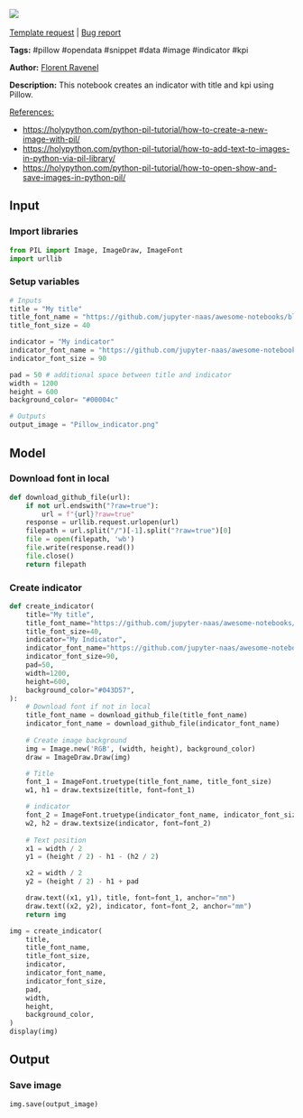 <a href="https://app.naas.ai/user-redirect/naas/downloader?url=https://raw.githubusercontent.com/jupyter-naas/awesome-notebooks/master/Pillow/Pillow_Create_indicator.ipynb" target="_parent"><img src="https://naasai-public.s3.eu-west-3.amazonaws.com/open_in_naas.svg"/></a><br><br><a href="https://github.com/jupyter-naas/awesome-notebooks/issues/new?assignees=&labels=&template=template-request.md&title=Tool+-+Action+of+the+notebook+">Template request</a> | <a href="https://github.com/jupyter-naas/awesome-notebooks/issues/new?assignees=&labels=bug&template=bug_report.md&title=Pillow+-+Create+indicator:+Error+short+description">Bug report</a>

**Tags:** #pillow #opendata #snippet #data #image #indicator #kpi

**Author:** [Florent Ravenel](https://www.linkedin.com/in/florent-ravenel/)

**Description:** This notebook creates an indicator with title and kpi using Pillow.

<u>References:</u>
- https://holypython.com/python-pil-tutorial/how-to-create-a-new-image-with-pil/
- https://holypython.com/python-pil-tutorial/how-to-add-text-to-images-in-python-via-pil-library/
- https://holypython.com/python-pil-tutorial/how-to-open-show-and-save-images-in-python-pil/

## Input

### Import libraries


```python
from PIL import Image, ImageDraw, ImageFont
import urllib
```

### Setup variables


```python
# Inputs
title = "My title"
title_font_name = "https://github.com/jupyter-naas/awesome-notebooks/blob/master/Pillow/ArchivoBlack-Regular.ttf" #font in Local or GitHub link
title_font_size = 40

indicator = "My indicator"
indicator_font_name = "https://github.com/jupyter-naas/awesome-notebooks/blob/master/Pillow/ArchivoBlack-Regular.ttf" #font in Local or GitHub link
indicator_font_size = 90

pad = 50 # additional space between title and indicator
width = 1200
height = 600
background_color= "#00004c"

# Outputs
output_image = "Pillow_indicator.png"
```

## Model

### Download font in local


```python
def download_github_file(url):
    if not url.endswith("?raw=true"):
        url = f"{url}?raw=true"
    response = urllib.request.urlopen(url)
    filepath = url.split("/")[-1].split("?raw=true")[0]
    file = open(filepath, 'wb')
    file.write(response.read())
    file.close()
    return filepath
```

### Create indicator


```python
def create_indicator(
    title="My title",
    title_font_name="https://github.com/jupyter-naas/awesome-notebooks/blob/master/Pillow/ArchivoBlack-Regular.ttf",
    title_font_size=40,
    indicator="My Indicator",
    indicator_font_name="https://github.com/jupyter-naas/awesome-notebooks/blob/master/Pillow/ArchivoBlack-Regular.ttf",
    indicator_font_size=90,
    pad=50,
    width=1200,
    height=600,
    background_color="#043D57",
):
    # Download font if not in local
    title_font_name = download_github_file(title_font_name)
    indicator_font_name = download_github_file(indicator_font_name)
    
    # Create image background
    img = Image.new('RGB', (width, height), background_color)
    draw = ImageDraw.Draw(img)

    # Title
    font_1 = ImageFont.truetype(title_font_name, title_font_size)
    w1, h1 = draw.textsize(title, font=font_1)

    # indicator
    font_2 = ImageFont.truetype(indicator_font_name, indicator_font_size)
    w2, h2 = draw.textsize(indicator, font=font_2)
    
    # Text position
    x1 = width / 2
    y1 = (height / 2) - h1 - (h2 / 2)

    x2 = width / 2
    y2 = (height / 2) - h1 + pad

    draw.text((x1, y1), title, font=font_1, anchor="mm")
    draw.text((x2, y2), indicator, font=font_2, anchor="mm")
    return img

img = create_indicator(
    title,
    title_font_name,
    title_font_size,
    indicator,
    indicator_font_name,
    indicator_font_size,
    pad,
    width,
    height,
    background_color,
)
display(img)
```

## Output

### Save image


```python
img.save(output_image)
```
